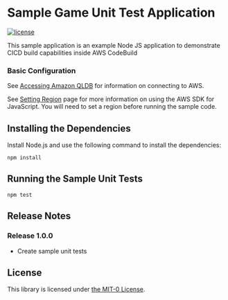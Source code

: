 # Sample Game Unit Test Application
[![license](https://img.shields.io/badge/license-MIT-green)](https://github.com/scttzth/node-js-game-app-unit-tests/blob/main/LICENSE)

This sample application is an example Node JS application to demonstrate CICD build capabilities inside AWS CodeBuild

### Basic Configuration

See [Accessing Amazon QLDB](https://docs.aws.amazon.com/qldb/latest/developerguide/accessing.html) for information on connecting to AWS.

See [Setting Region](https://docs.aws.amazon.com/sdk-for-javascript/v2/developer-guide/setting-region.html) page for more information on using the AWS SDK for JavaScript. You will need to set a region before running the sample code.

## Installing the Dependencies

Install Node.js and use the following command to install the dependencies:

```
npm install
```

## Running the Sample Unit Tests

```
npm test
```

## Release Notes
### Release 1.0.0

* Create sample unit tests

## License

This library is licensed under [the MIT-0 License](https://github.com/aws/mit-0).